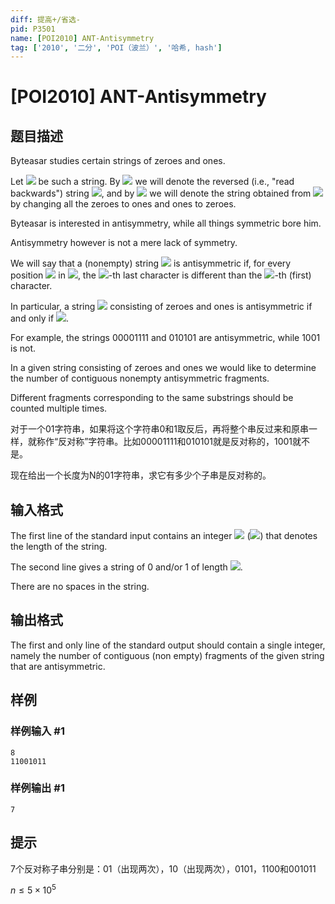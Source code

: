 ```yaml
---
diff: 提高+/省选-
pid: P3501
name: [POI2010] ANT-Antisymmetry
tag: ['2010', '二分', 'POI（波兰）', '哈希, hash']
---
```

# [POI2010] ANT-Antisymmetry
## 题目描述

Byteasar studies certain strings of zeroes and ones.

Let ![](http://main.edu.pl/images/OI17/ant-en-tex.1.png) be such a string. By ![](http://main.edu.pl/images/OI17/ant-en-tex.2.png) we will denote the reversed (i.e., "read backwards") string ![](http://main.edu.pl/images/OI17/ant-en-tex.3.png),    and by ![](http://main.edu.pl/images/OI17/ant-en-tex.4.png) we will denote the string obtained from ![](http://main.edu.pl/images/OI17/ant-en-tex.5.png) by changing all the zeroes to ones and ones to zeroes.

Byteasar is interested in antisymmetry, while all things symmetric bore him.

Antisymmetry however is not a mere lack of symmetry.

We will say that a (nonempty) string ![](http://main.edu.pl/images/OI17/ant-en-tex.6.png) is antisymmetric if, for every position ![](http://main.edu.pl/images/OI17/ant-en-tex.7.png) in ![](http://main.edu.pl/images/OI17/ant-en-tex.8.png),    the ![](http://main.edu.pl/images/OI17/ant-en-tex.9.png)-th last character is different than the ![](http://main.edu.pl/images/OI17/ant-en-tex.10.png)-th (first) character.

In particular, a string ![](http://main.edu.pl/images/OI17/ant-en-tex.11.png) consisting of zeroes and ones is antisymmetric if and only if    ![](http://main.edu.pl/images/OI17/ant-en-tex.12.png).

For example, the strings 00001111 and 010101 are antisymmetric, while 1001 is not.

In a given string consisting of zeroes and ones we would like to determine the number of contiguous    nonempty antisymmetric fragments.

Different fragments corresponding to the same substrings should be counted multiple times.

对于一个01字符串，如果将这个字符串0和1取反后，再将整个串反过来和原串一样，就称作“反对称”字符串。比如00001111和010101就是反对称的，1001就不是。

现在给出一个长度为N的01字符串，求它有多少个子串是反对称的。

## 输入格式

The first line of the standard input contains an integer ![](http://main.edu.pl/images/OI17/ant-en-tex.13.png) (![](http://main.edu.pl/images/OI17/ant-en-tex.14.png)) that denotes the length of the string.

The second line gives a string of 0 and/or 1 of length ![](http://main.edu.pl/images/OI17/ant-en-tex.15.png).

There are no spaces in the string.

## 输出格式

The first and only line of the standard output should contain a single integer,      namely the number of contiguous (non empty) fragments of the given string      that are antisymmetric.

## 样例

### 样例输入 #1
```
8
11001011
```
### 样例输出 #1
```
7
```
## 提示

7个反对称子串分别是：01（出现两次），10（出现两次），0101，1100和001011

$n \le 5 \times 10^5$

